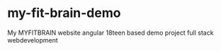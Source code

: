 # my-fit-brain-demo
My MYFITBRAIN website angular 18teen based demo project full stack webdevelopment
